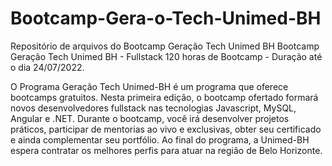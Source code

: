# Bootcamp-Gera-o-Tech-Unimed-BH
Repositório de arquivos do Bootcamp Geração Tech Unimed BH
Bootcamp Geração Tech Unimed BH - Fullstack
120 horas de Bootcamp - Duração até o dia 24/07/2022.

O Programa Geração Tech Unimed-BH é um programa que oferece bootcamps gratuitos. Nesta primeira edição, o bootcamp ofertado formará novos desenvolvedores fullstack nas tecnologias Javascript, MySQL, Angular e .NET. Durante o bootcamp, você irá desenvolver projetos práticos, participar de mentorias ao vivo e exclusivas, obter seu certificado e ainda complementar seu portfólio. Ao final do programa, a Unimed-BH espera contratar os melhores perfis para atuar na região de Belo Horizonte.
